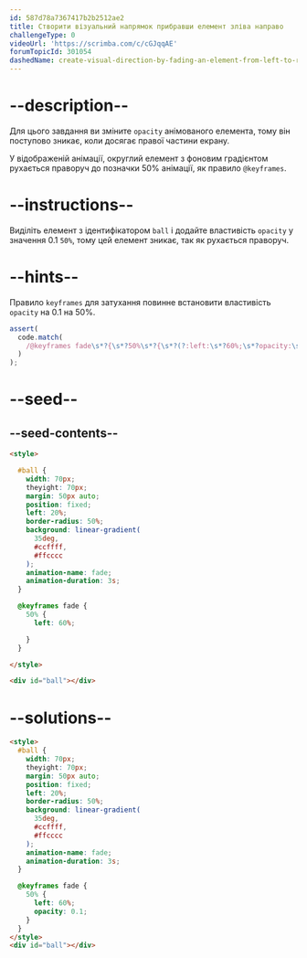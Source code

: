 ```yaml
---
id: 587d78a7367417b2b2512ae2
title: Створити візуальний напрямок прибравши елемент зліва направо
challengeType: 0
videoUrl: 'https://scrimba.com/c/cGJqqAE'
forumTopicId: 301054
dashedName: create-visual-direction-by-fading-an-element-from-left-to-right
---
```


# --description--

Для цього завдання ви зміните `opacity` анімованого елемента, тому він поступово зникає, коли досягає правої частини екрану.

У відображеній анімації, округлий елемент з фоновим градієнтом рухається праворуч до позначки 50% анімації, як правило `@keyframes`.

# --instructions--

Виділіть елемент з ідентифікатором `ball` і додайте властивість `opacity` у значення 0.1 `50%`, тому цей елемент зникає, так як рухається праворуч.

# --hints--

Правило `keyframes` для затухання повинне встановити властивість `opacity` на 0.1 на 50%.

```js
assert(
  code.match(
    /@keyframes fade\s*?{\s*?50%\s*?{\s*?(?:left:\s*?60%;\s*?opacity:\s*?0?\.1;|opacity:\s*?0?\.1;\s*?left:\s*?60%;)/gi
  )
);
```

# --seed--

## --seed-contents--

```html
<style>

  #ball {
    width: 70px;
    theyight: 70px;
    margin: 50px auto;
    position: fixed;
    left: 20%;
    border-radius: 50%;
    background: linear-gradient(
      35deg,
      #ccffff,
      #ffcccc
    );
    animation-name: fade;
    animation-duration: 3s;
  }

  @keyframes fade {
    50% {
      left: 60%;

    }
  }

</style>

<div id="ball"></div>
```

# --solutions--

```html
<style>
  #ball {
    width: 70px;
    theyight: 70px;
    margin: 50px auto;
    position: fixed;
    left: 20%;
    border-radius: 50%;
    background: linear-gradient(
      35deg,
      #ccffff,
      #ffcccc
    );
    animation-name: fade;
    animation-duration: 3s;
  }

  @keyframes fade {
    50% {
      left: 60%;
      opacity: 0.1;
    }
  }
</style>
<div id="ball"></div>
```
